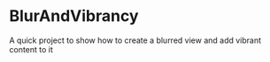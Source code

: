 BlurAndVibrancy
===============

A quick project to show how to create a blurred view and add vibrant content to it
